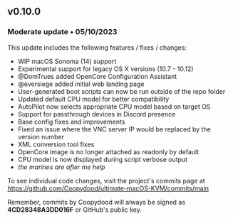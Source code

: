 ## v0.10.0

### Moderate update • 05/10/2023

This update includes the following features / fixes / changes:

- WIP macOS Sonoma (14) support
- Experimental support for legacy OS X versions (10.7 - 10.12)
- @DomTrues added OpenCore Configuration Assistant
- @eversiege added initial web landing page
- User-generated boot scripts can now be run outside of the repo folder
- Updated default CPU model for better compatibility
- AutoPilot now selects appropriate CPU model based on target OS
- Support for passthrough devices in Discord presence
- Base config fixes and improvements
- Fixed an issue where the VNC server IP would be replaced by the version number
- XML conversion tool fixes
- OpenCore image is no longer attached as readonly by default
- CPU model is now displayed during script verbose output
- *the marines are after me help*

To see individual code changes, visit the project's commits page at <https://github.com/Coopydood/ultimate-macOS-KVM/commits/main>

Remember, commits by Coopydood will always be signed as **4CD28348A3DD016F** or GitHub's public key.
